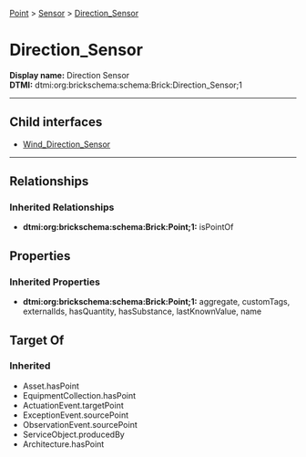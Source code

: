[Point](../../Point.md) > [Sensor](../Sensor.md) > [Direction_Sensor](#)
# Direction_Sensor

**Display name:** Direction Sensor<br />
**DTMI:** dtmi:org:brickschema:schema:Brick:Direction_Sensor;1

---


## Child interfaces
* [Wind_Direction_Sensor](Wind_Direction_Sensor.md)

---
## Relationships
### Inherited Relationships
* **dtmi:org:brickschema:schema:Brick:Point;1:** isPointOf
## Properties
### Inherited Properties
* **dtmi:org:brickschema:schema:Brick:Point;1:** aggregate, customTags, externalIds, hasQuantity, hasSubstance, lastKnownValue, name
## Target Of
### Inherited
* Asset.hasPoint
* EquipmentCollection.hasPoint
* ActuationEvent.targetPoint
* ExceptionEvent.sourcePoint
* ObservationEvent.sourcePoint
* ServiceObject.producedBy
* Architecture.hasPoint
